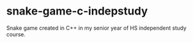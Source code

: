 # snake-game-c-indepstudy
Snake game created in C++ in my senior year of HS independent study course.
